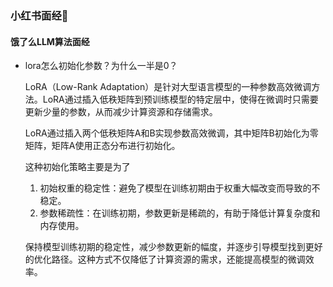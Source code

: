 ### 小红书面经🥺
#### 饿了么LLM算法面经
- lora怎么初始化参数？为什么一半是0？

  LoRA（Low-Rank Adaptation）是针对大型语言模型的一种参数高效微调方法。LoRA通过插入低秩矩阵到预训练模型的特定层中，使得在微调时只需要更新少量的参数，从而减少计算资源和存储需求。
  
  LoRA通过插入两个低秩矩阵A和B实现参数高效微调，其中矩阵B初始化为零矩阵，矩阵A使用正态分布进行初始化。
  
  这种初始化策略主要是为了
  1. 初始权重的稳定性：避免了模型在训练初期由于权重大幅改变而导致的不稳定。
  2. 参数稀疏性：在训练初期，参数更新是稀疏的，有助于降低计算复杂度和内存使用。
  
  保持模型训练初期的稳定性，减少参数更新的幅度，并逐步引导模型找到更好的优化路径。这种方式不仅降低了计算资源的需求，还能提高模型的微调效率。
